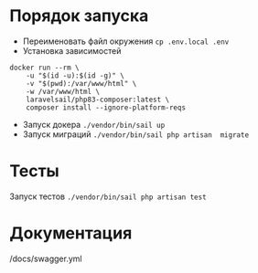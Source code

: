 # Порядок запуска
- Переименовать файл окружения `cp .env.local .env`
- Установка зависимостей
```
docker run --rm \
    -u "$(id -u):$(id -g)" \
    -v "$(pwd):/var/www/html" \
    -w /var/www/html \
    laravelsail/php83-composer:latest \
    composer install --ignore-platform-reqs
```
- Запуск докера `./vendor/bin/sail up`
- Запуск миграций `./vendor/bin/sail php artisan  migrate`

# Тесты
Запуск тестов `./vendor/bin/sail php artisan test`

# Документация
/docs/swagger.yml
